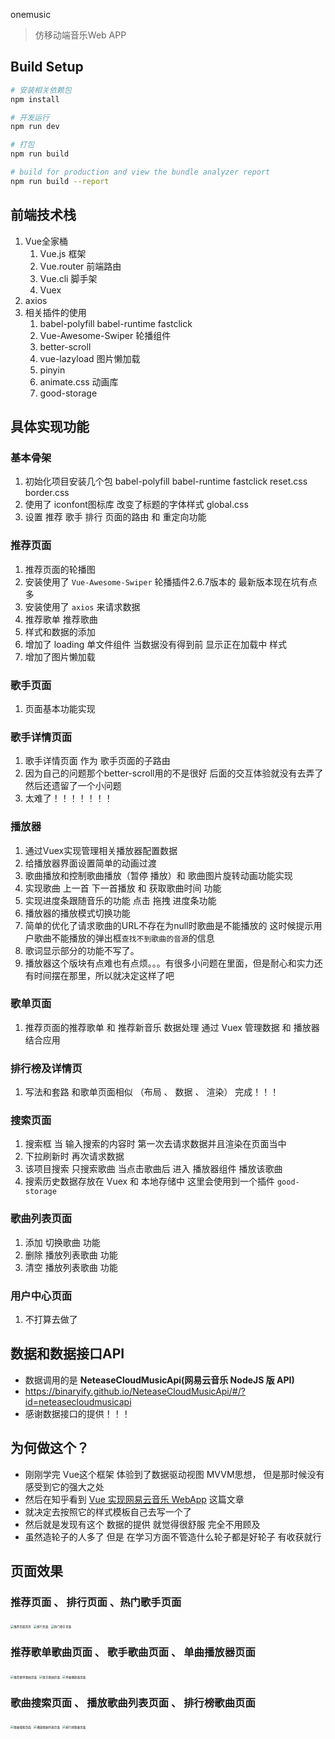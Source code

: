  onemusic

> 仿移动端音乐Web APP

## Build Setup

``` bash
# 安装相关依赖包
npm install

# 开发运行
npm run dev

# 打包
npm run build

# build for production and view the bundle analyzer report
npm run build --report
```

## 前端技术栈
1. Vue全家桶
   1. Vue.js 框架
   2. Vue.router 前端路由
   3. Vue.cli 脚手架
   4. Vuex
2. axios 
3. 相关插件的使用
    1. babel-polyfill  babel-runtime fastclick
    2. Vue-Awesome-Swiper 轮播组件
    3. better-scroll 
    4. vue-lazyload 图片懒加载
    5. pinyin
    6. animate.css 动画库
    7. good-storage


## 具体实现功能

### 基本骨架

1. 初始化项目安装几个包   babel-polyfill  babel-runtime  fastclick   reset.css  border.css
2. 使用了 iconfont图标库  改变了标题的字体样式   global.css
3. 设置 推荐 歌手 排行 页面的路由 和 重定向功能

### 推荐页面

1. 推荐页面的轮播图
  1. 安装使用了 `Vue-Awesome-Swiper` 轮播插件2.6.7版本的 最新版本现在坑有点多
  2. 安装使用了 `axios` 来请求数据 
2. 推荐歌单 推荐歌曲
  1. 样式和数据的添加
  2. 增加了 loading 单文件组件 当数据没有得到前 显示正在加载中 样式
  3. 增加了图片懒加载

### 歌手页面
1. 页面基本功能实现

### 歌手详情页面
1. 歌手详情页面 作为 歌手页面的子路由
2. 因为自己的问题那个better-scroll用的不是很好 后面的交互体验就没有去弄了然后还遗留了一个小问题
3. 太难了！！！！！！！

### 播放器
1. 通过Vuex实现管理相关播放器配置数据 
2. 给播放器界面设置简单的动画过渡
3. 歌曲播放和控制歌曲播放（暂停 播放）和 歌曲图片旋转动画功能实现
4. 实现歌曲 上一首 下一首播放 和 获取歌曲时间 功能 
5. 实现进度条跟随音乐的功能 点击 拖拽 进度条功能
6. 播放器的播放模式切换功能 
7. 简单的优化了请求歌曲的URL不存在为null时歌曲是不能播放的 这时候提示用户歌曲不能播放的弹出框`查找不到歌曲的音源`的信息
8. 歌词显示部分的功能不写了。 
9. 播放器这个版块有点难也有点烦。。。有很多小问题在里面，但是耐心和实力还有时间摆在那里，所以就决定这样了吧

### 歌单页面
1. 推荐页面的推荐歌单 和 推荐新音乐 数据处理 通过 Vuex 管理数据 和 播放器结合应用
### 排行榜及详情页
1. 写法和套路 和歌单页面相似 （布局 、 数据 、 渲染） 完成！！！
### 搜索页面
1. 搜索框 当 输入搜索的内容时 第一次去请求数据并且渲染在页面当中
2. 下拉刷新时 再次请求数据
3. 该项目搜索 只搜索歌曲  当点击歌曲后 进入 播放器组件 播放该歌曲
4. 搜索历史数据存放在 Vuex 和 本地存储中 这里会使用到一个插件 `good-storage`

### 歌曲列表页面
1. 添加 切换歌曲 功能
2. 删除 播放列表歌曲 功能
3. 清空 播放列表歌曲 功能

### 用户中心页面
1. 不打算去做了

## 数据和数据接口API
  * 数据调用的是 **NeteaseCloudMusicApi(网易云音乐 NodeJS 版 API)**
  * https://binaryify.github.io/NeteaseCloudMusicApi/#/?id=neteasecloudmusicapi
  * 感谢数据接口的提供！！！

## 为何做这个？
  * 刚刚学完 Vue这个框架 体验到了数据驱动视图 MVVM思想， 但是那时候没有感受到它的强大之处
  * 然后在知乎看到 [Vue 实现网易云音乐 WebApp](https://zhuanlan.zhihu.com/p/36889981) 这篇文章
  * 就决定去按照它的样式模板自己去写一个了
  * 然后就是发现有这个 数据的提供 就觉得很舒服 完全不用顾及
  * 虽然造轮子的人多了 但是 在学习方面不管造什么轮子都是好轮子 有收获就行

## 页面效果

### 推荐页面 、 排行页面 、热门歌手页面

<img src="E:\ONEMUSIC\onemusic\static\imgs\推荐页面首页.png" alt="推荐页面首页" style="zoom:33%;" />          <img src="E:\ONEMUSIC\onemusic\static\imgs\排行页面.png" alt="排行页面" style="zoom:33%;" />            <img src="E:\ONEMUSIC\onemusic\static\imgs\热门歌手页面.png" alt="热门歌手页面" style="zoom:33%;" />

### 推荐歌单歌曲页面 、 歌手歌曲页面  、 单曲播放器页面

 <img src="E:\ONEMUSIC\onemusic\static\imgs\推荐歌单歌曲页面.png" alt="推荐歌单歌曲页面" style="zoom:33%;" />          <img src="E:\ONEMUSIC\onemusic\static\imgs\歌手歌曲页面.png" alt="歌手歌曲页面" style="zoom:33%;" />            <img src="E:\ONEMUSIC\onemusic\static\imgs\单曲播放器页面.png" alt="单曲播放器页面" style="zoom:33%;" />

### 歌曲搜索页面 、 播放歌曲列表页面 、 排行榜歌曲页面

<img src="E:\ONEMUSIC\onemusic\static\imgs\歌曲搜索页面.png" alt="歌曲搜索页面" style="zoom:33%;" />            <img src="E:\ONEMUSIC\onemusic\static\imgs\播放歌曲列表页面.png" alt="播放歌曲列表页面" style="zoom:33%;" />            <img src="E:\ONEMUSIC\onemusic\static\imgs\排行榜歌曲页面.png" alt="排行榜歌曲页面" style="zoom:33%;" />

